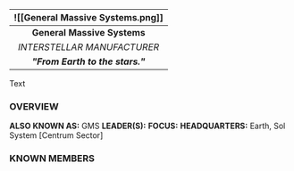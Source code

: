 
| ![[General Massive Systems.png]] |
| :------------------------------: |
|   **General Massive Systems**    |
|   *INTERSTELLAR MANUFACTURER*    |
| ***"From Earth to the stars."*** |

Text

### **OVERVIEW**
**ALSO KNOWN AS:** GMS
**LEADER(S):** 
**FOCUS:** 
**HEADQUARTERS:** Earth, Sol System [Centrum Sector]


### **KNOWN MEMBERS**


